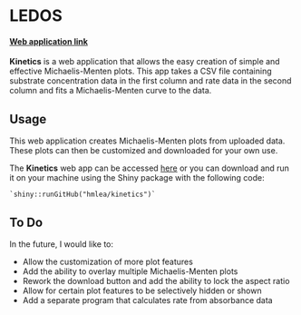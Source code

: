 
<!-- README.md is generated from README.Rmd. Please edit that file -->

# LEDOS

<!-- badges: start -->
<!-- badges: end -->

#### [Web application link](https://hmlea.shinyapps.io/kinetics/)

**Kinetics** is a web application that allows the easy creation of
simple and effective Michaelis-Menten plots. This app takes a CSV file
containing substrate concentration data in the first column and rate
data in the second column and fits a Michaelis-Menten curve to the data.

## Usage

This web application creates Michaelis-Menten plots from uploaded data.
These plots can then be customized and downloaded for your own use.

The **Kinetics** web app can be accessed
[here](https://hmlea.shinyapps.io/kinetics/) or you can download and run
it on your machine using the Shiny package with the following code:

    `shiny::runGitHub("hmlea/kinetics")`

## To Do

In the future, I would like to:

- Allow the customization of more plot features
- Add the ability to overlay multiple Michaelis-Menten plots
- Rework the download button and add the ability to lock the aspect
  ratio
- Allow for certain plot features to be selectively hidden or shown
- Add a separate program that calculates rate from absorbance data
